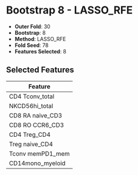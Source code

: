 # Bootstrap 8 - LASSO_RFE

- **Outer Fold**: 30
- **Bootstrap**: 8
- **Method**: LASSO_RFE
- **Fold Seed**: 78
- **Features Selected**: 8

## Selected Features

| Feature |
|---------|
| CD4 Tconv_total |
| NKCD56hi_total |
| CD8 RA naive_CD3 |
| CD8 RO CCR6_CD3 |
| CD4 Treg_CD4 |
| Treg naive_CD4 |
| Tconv memPD1_mem |
| CD14mono_myeloid |
